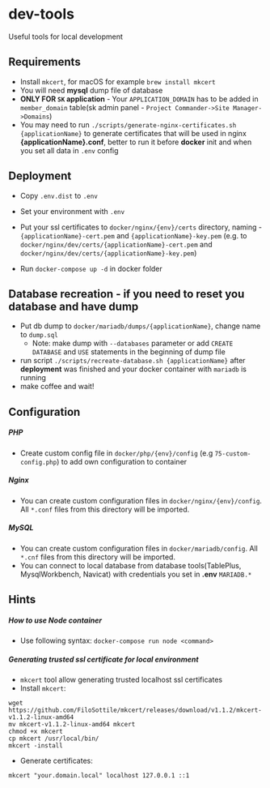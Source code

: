 # dev-tools
Useful tools for local development

## Requirements
* Install `mkcert`, for macOS for example `brew install mkcert`
* You will need **mysql** dump file of database
* **ONLY FOR `SK` application** - Your `APPLICATION_DOMAIN` has to be added in `member_domain` table(sk admin panel - `Project Commander->Site Manager->Domains`)
* You may need to run `./scripts/generate-nginx-certificates.sh {applicationName}` to generate certificates that will be used in nginx **{applicationName}.conf**, better to run it before **docker** init and when you set all data in `.env` config

## Deployment
* Copy `.env.dist` to `.env`
* Set your environment with `.env`

* Put your ssl certificates to `docker/nginx/{env}/certs` directory, naming - `{applicationName}-cert.pem` and `{applicationName}-key.pem` (e.g. to `docker/nginx/dev/certs/{applicationName}-cert.pem` and `docker/nginx/dev/certs/{applicationName}-key.pem`)
* Run `docker-compose up -d` in docker folder

## Database recreation - if you need to reset you database and have dump
* Put db dump to `docker/mariadb/dumps/{applicationName}`, change name to `dump.sql`
    * Note: make dump with `--databases` parameter or add `CREATE DATABASE` and `USE` statements in the beginning of dump file
* run script `./scripts/recreate-database.sh {applicationName}` after **deployment** was finished and your docker container with `mariadb` is running
* make coffee and wait!

## Configuration
##### PHP
* Create custom config file in `docker/php/{env}/config` (e.g `75-custom-config.php`) to add own configuration to container
##### Nginx
* You can create custom configuration files in `docker/nginx/{env}/config`. All `*.conf` files from this directory will be imported.
##### MySQL
* You can create custom configuration files in `docker/mariadb/config`. All `*.cnf` files from this directory will be imported.
* You can connect to local database from database tools(TablePlus, MysqlWorkbench, Navicat) with credentials you set in **.env** `MARIADB.*`

## Hints
##### How to use Node container
* Use following syntax: `docker-compose run node <command>`

##### Generating trusted ssl certificate for local environment
* `mkcert` tool allow generating trusted localhost ssl certificates
* Install `mkcert`:
`````
wget https://github.com/FiloSottile/mkcert/releases/download/v1.1.2/mkcert-v1.1.2-linux-amd64
mv mkcert-v1.1.2-linux-amd64 mkcert
chmod +x mkcert
cp mkcert /usr/local/bin/
mkcert -install
`````
* Generate certificates:
`````
mkcert "your.domain.local" localhost 127.0.0.1 ::1
`````
